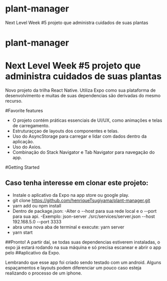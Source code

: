 # plant-manager
Next Level Week #5 projeto que administra cuidados de suas plantas
# plant-manager
# Next Level Week #5 projeto que administra cuidados de suas plantas
Novo projeto da trilha React Native. Utiliza Expo como sua plataforma de desenvolvimento e muitas de suas dependencias são derivadas do mesmo recurso.

#Favorite features
- O projeto contém práticas essenciais de UI/UX, como animações e telas de carregamento.
- Estruturaççao de layouts dos componentes e telas.
- Uso do AsyncStorage para carregar e lidar com dados dentro da aplicação.
- Uso do Axios.
- Combinação do Stack Navigator e Tab Navigator para navegação do app. 

#Getting Started
## Caso tenha interesse em clonar este projeto:
- Instale o aplicativo da Expo na app store ou google play.
- git clone https://github.com/henriqueTsugiyama/plant-manager.git
- yarn add ou npm install
- Dentro de package.json: 
  -Alter o --host <yourhost> para sua rede local e o --port <apiport> para sua api.
  -Exemplo: json-server ./src/services/server.json --host 192.168.5.0 --port 3333
- abra uma nova aba de terminal e execute: yarn server
- yarn start

##Pronto! A partir daí, se todas suas dependencias estiverem instaladas, o expo já estará rodando na sua máquina e só precisa escanear e abrir o app pelo
##aplicativo da Expo.

Lembrando que esse app foi criado sendo testado com um android. Alguns espaçamentos e layouts podem diferenciar um pouco caso esteja realizando o processo de um iphone.
